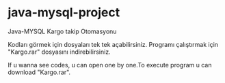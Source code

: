 # java-mysql-project
Java-MYSQL Kargo takip Otomasyonu

Kodları görmek için dosyaları tek tek açabilirsiniz. Programı çalıştırmak için "Kargo.rar" dosyasını indirebilirsiniz.

If u wanna see codes, u can open one by one.To execute program u can download "Kargo.rar".

